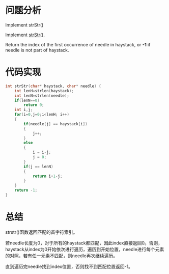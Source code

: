 # 问题分析

Implement strStr()

Implement [strStr()](http://www.cplusplus.com/reference/cstring/strstr/).

Return the index of the first occurrence of needle in haystack, or **-1** if needle is not part of haystack.

# 代码实现

```c
int strStr(char* haystack, char* needle) {
    int lenH=strlen(haystack);
    int lenN=strlen(needle);
    if(lenN==0)
        return 0;
    int i,j;
    for(i=0,j=0;i<lenH; i++)
    {
        if(needle[j] == haystack[i])
        {
            j++;
        }
        else
        {
            i = i-j;
            j = 0;
        }
        if(j == lenN)
        {
            return i+1-j;
        }    
    }
    return -1;
}
```

# 总结

strstr()函数返回匹配的首字符索引。

若needle长度为0，对于所有的haystack都匹配，因此index直接返回0。否则，haystack从index为0开始依次进行遍历，遍历到开始位置，needle进行每个元素的对照，若有任一元素不匹配，则needle再次继续遍历。

直到遍历完needle找到index位置，否则找不到匹配位置返回-1。